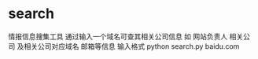 # search
情报信息搜集工具
通过输入一个域名可查其相关公司信息   如 网站负责人   相关公司  及相关公司对应域名  邮箱等信息
输入格式  python search.py baidu.com

